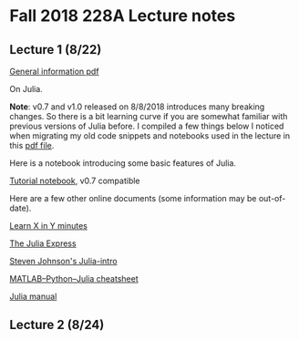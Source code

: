 # Fall 2018 228A Lecture notes 

## Lecture 1 (8/22)

[General information pdf](https://github.com/lin-lin/MATH228A/blob/master/others/228A_Note_general.pdf)

On Julia. 

**Note**: v0.7 and v1.0 released on 8/8/2018 introduces many breaking
changes. So there is a bit learning curve if you are somewhat familiar
with previous versions of Julia before. I compiled a few things below I
noticed when migrating my old code snippets and notebooks used in the
lecture in this [pdf file](https://github.com/lin-lin/MATH228A/blob/master/others/JuliaChange_v0.7.pdf).

Here is a notebook introducing some basic features of Julia.

[Tutorial notebook](https://github.com/lin-lin/MATH228A/blob/master/notebooks/Basics.ipynb), v0.7 compatible

Here are a few other online documents (some information may be
out-of-date).

[Learn X in Y minutes](https://learnxinyminutes.com/docs/julia/)

[The Julia Express](http://bogumilkaminski.pl/files/julia_express.pdf)

[Steven Johnson's Julia-intro](https://github.com/lin-lin/MATH228A/blob/master/others/Julia-intro.pdf) 

[MATLAB–Python–Julia cheatsheet](https://cheatsheets.quantecon.org/)

[Julia manual](https://docs.julialang.org/en/stable/)



## Lecture 2 (8/24)


